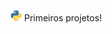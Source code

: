 <img src="https://github.com/vtdotsec/primeirosprojetos/blob/main/docs/python-logo.png" width="18"/> Primeiros projetos!
